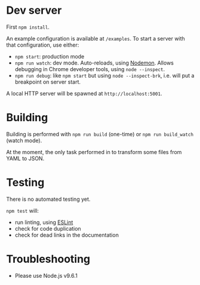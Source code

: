 # Dev server

First `npm install`.

An example configuration is available at `/examples`. To start a server with
that configuration, use either:
  - `npm start`: production mode
  - `npm run watch`: dev mode.
    Auto-reloads, using [Nodemon](https://github.com/remy/nodemon).
    Allows debugging in Chrome developer tools, using `node --inspect`.
  - `npm run debug`: like `npm start` but using `node --inspect-brk`,
    i.e. will put a breakpoint on server start.

A local HTTP server will be spawned at `http://localhost:5001`.

# Building

Building is performed with `npm run build` (one-time) or
`npm run build_watch` (watch mode).

At the moment, the only task performed in to transform some files from YAML to
JSON.

# Testing

There is no automated testing yet.

`npm test` will:
  - run linting, using [ESLint](http://eslint.org/)
  - check for code duplication
  - check for dead links in the documentation

# Troubleshooting

  - Please use Node.js v9.6.1
